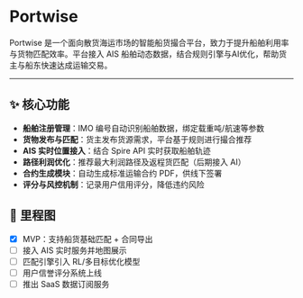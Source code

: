 # Portwise

Portwise 是一个面向散货海运市场的智能船货撮合平台，致力于提升船舶利用率与货物匹配效率。平台接入 AIS 船舶动态数据，结合规则引擎与AI优化，帮助货主与船东快速达成运输交易。

---

## ✨ 核心功能

- **船舶注册管理**：IMO 编号自动识别船舶数据，绑定载重吨/航速等参数
- **货物发布与匹配**：货主发布货源需求，平台基于规则进行撮合推荐
- **AIS 实时位置接入**：结合 Spire API 实时获取船舶轨迹
- **路径利润优化**：推荐最大利润路径及返程货匹配（后期接入 AI）
- **合约生成模块**：自动生成标准运输合约 PDF，供线下签署
- **评分与风控机制**：记录用户信用评分，降低违约风险

## 🧠 里程图
- [x] MVP：支持船货基础匹配 + 合同导出
- [ ] 接入 AIS 实时服务并地图展示
- [ ] 匹配引擎引入 RL/多目标优化模型
- [ ] 用户信誉评分系统上线
- [ ] 推出 SaaS 数据订阅服务
